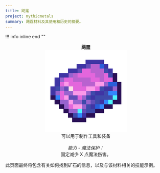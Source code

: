 ```yaml
---
title: 飓霆
project: mythicmetals
summary: 飓霆材料及其使用和历史的摘要。
---
```


!!! info inline end ""
    <center>**飓霆**<br>
    ![Image of a Stormyx Ingot, a mainly pink ingot with a blue accent/border](../../assets/mythicmetals/stormyx_ingot.png)<br>
    可以用于制作工具和装备<br><br>
    *能力 - 魔法保护：* <br>
    固定减少 X 点魔法伤害。<br>
    </center>

此页面最终将包含有关如何找到矿石的信息，以及与该材料相关的技能示例。

